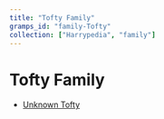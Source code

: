 ```yaml
---
title: "Tofty Family"
gramps_id: "family-Tofty"
collection: ["Harrypedia", "family"]
---
```


# Tofty Family

- [Unknown Tofty](/Harrypedia/people/Tofty/I0136/)
